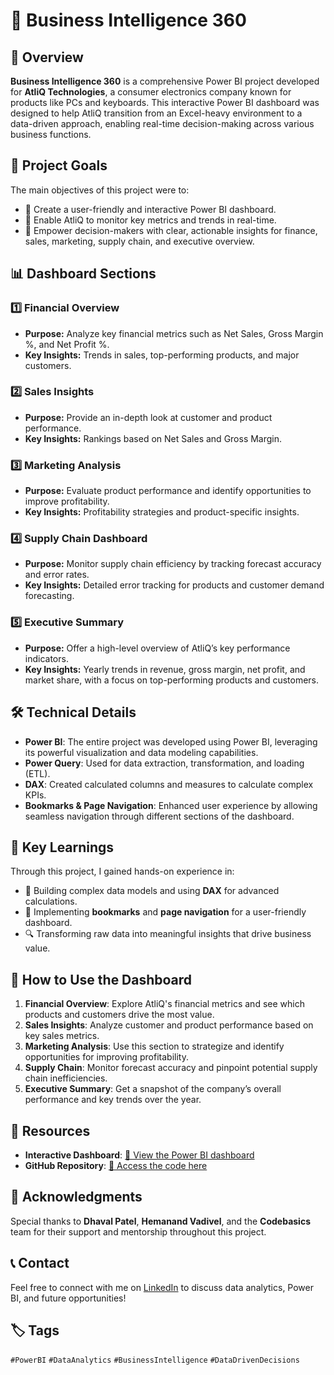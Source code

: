 # 🚀 Business Intelligence 360

## 📄 Overview
**Business Intelligence 360** is a comprehensive Power BI project developed for **AtliQ Technologies**, a consumer electronics company known for products like PCs and keyboards. This interactive Power BI dashboard was designed to help AtliQ transition from an Excel-heavy environment to a data-driven approach, enabling real-time decision-making across various business functions.

## 🎯 Project Goals
The main objectives of this project were to:
- 🔹 Create a user-friendly and interactive Power BI dashboard.
- 🔹 Enable AtliQ to monitor key metrics and trends in real-time.
- 🔹 Empower decision-makers with clear, actionable insights for finance, sales, marketing, supply chain, and executive overview.

## 📊 Dashboard Sections
### 1️⃣ Financial Overview
- **Purpose:** Analyze key financial metrics such as Net Sales, Gross Margin %, and Net Profit %.
- **Key Insights:** Trends in sales, top-performing products, and major customers.

### 2️⃣ Sales Insights
- **Purpose:** Provide an in-depth look at customer and product performance.
- **Key Insights:** Rankings based on Net Sales and Gross Margin.

### 3️⃣ Marketing Analysis
- **Purpose:** Evaluate product performance and identify opportunities to improve profitability.
- **Key Insights:** Profitability strategies and product-specific insights.

### 4️⃣ Supply Chain Dashboard
- **Purpose:** Monitor supply chain efficiency by tracking forecast accuracy and error rates.
- **Key Insights:** Detailed error tracking for products and customer demand forecasting.

### 5️⃣ Executive Summary
- **Purpose:** Offer a high-level overview of AtliQ’s key performance indicators.
- **Key Insights:** Yearly trends in revenue, gross margin, net profit, and market share, with a focus on top-performing products and customers.

## 🛠️ Technical Details
- **Power BI**: The entire project was developed using Power BI, leveraging its powerful visualization and data modeling capabilities.
- **Power Query**: Used for data extraction, transformation, and loading (ETL).
- **DAX**: Created calculated columns and measures to calculate complex KPIs.
- **Bookmarks & Page Navigation**: Enhanced user experience by allowing seamless navigation through different sections of the dashboard.

## 🌟 Key Learnings
Through this project, I gained hands-on experience in:
- 🧩 Building complex data models and using **DAX** for advanced calculations.
- 🎨 Implementing **bookmarks** and **page navigation** for a user-friendly dashboard.
- 🔍 Transforming raw data into meaningful insights that drive business value.

## 🚀 How to Use the Dashboard
1. **Financial Overview**: Explore AtliQ's financial metrics and see which products and customers drive the most value.
2. **Sales Insights**: Analyze customer and product performance based on key sales metrics.
3. **Marketing Analysis**: Use this section to strategize and identify opportunities for improving profitability.
4. **Supply Chain**: Monitor forecast accuracy and pinpoint potential supply chain inefficiencies.
5. **Executive Summary**: Get a snapshot of the company’s overall performance and key trends over the year.

## 📂 Resources
- **Interactive Dashboard**: [🔗 View the Power BI dashboard](https://app.powerbi.com/view?r=eyJrIjoiNWQwMWM5ZGMtNzZhMC00Y2FhLTk5NjEtNjU2YzBhMThmMmRlIiwidCI6ImM2ZTU0OWIzLTVmNDUtNDAzMi1hYWU5LWQ0MjQ0ZGM1YjJjNCJ9)
- **GitHub Repository**: [🔗 Access the code here](https://github.com/aiprasadk/-Business-Intelligence-360-)

## 🙏 Acknowledgments
Special thanks to **Dhaval Patel**, **Hemanand Vadivel**, and the **Codebasics** team for their support and mentorship throughout this project.

## 📞 Contact
Feel free to connect with me on [LinkedIn](https://www.linkedin.com/in/prasad7k) to discuss data analytics, Power BI, and future opportunities!

## 🏷️ Tags
`#PowerBI` `#DataAnalytics` `#BusinessIntelligence` `#DataDrivenDecisions`
